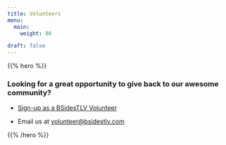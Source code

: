 ```yaml
---
title: Volunteers
menu:
  main:
    weight: 80

draft: false
---
```


{{% hero %}}

### Looking for a great opportunity to give back to our awesome community?

* [Sign-up as a BSidesTLV Volunteer](https://signup.com/go/gYvHGjj)

* Email us at volunteer@bsidestlv.com

{{% /hero %}}
